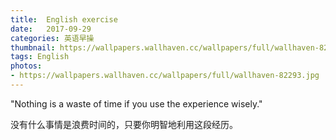 ```yaml
---
title:  English exercise
date:   2017-09-29
categories: 英语早操
thumbnail: https://wallpapers.wallhaven.cc/wallpapers/full/wallhaven-82293.jpg
tags: English
photos:
- https://wallpapers.wallhaven.cc/wallpapers/full/wallhaven-82293.jpg
---
```


"Nothing is a waste of time if you use the experience wisely."
<p>没有什么事情是浪费时间的，只要你明智地利用这段经历。</p>
